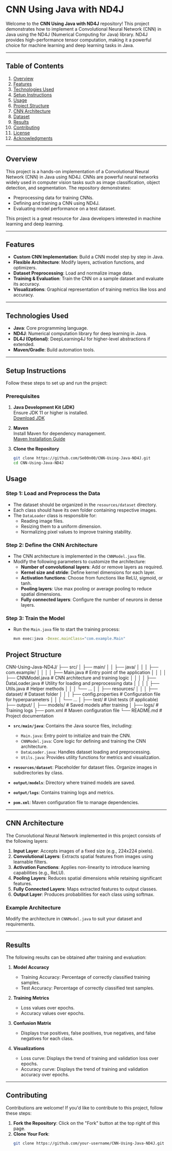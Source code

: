 # **CNN Using Java with ND4J**

Welcome to the **CNN Using Java with ND4J** repository! This project demonstrates how to implement a Convolutional Neural Network (CNN) in Java using the ND4J (Numerical Computing for Java) library. ND4J provides high-performance tensor computation, making it a powerful choice for machine learning and deep learning tasks in Java.

---

## **Table of Contents**

1. [Overview](#overview)  
2. [Features](#features)  
3. [Technologies Used](#technologies-used)  
4. [Setup Instructions](#setup-instructions)  
5. [Usage](#usage)  
6. [Project Structure](#project-structure)  
7. [CNN Architecture](#cnn-architecture)  
8. [Dataset](#dataset)  
9. [Results](#results)  
10. [Contributing](#contributing)  
11. [License](#license)  
12. [Acknowledgments](#acknowledgments)  

---

## **Overview**

This project is a hands-on implementation of a Convolutional Neural Network (CNN) in Java using ND4J. CNNs are powerful neural networks widely used in computer vision tasks such as image classification, object detection, and segmentation. The repository demonstrates:

- Preprocessing data for training CNNs.
- Defining and training a CNN using ND4J.
- Evaluating model performance on a test dataset.

This project is a great resource for Java developers interested in machine learning and deep learning.

---

## **Features**

- **Custom CNN Implementation**: Build a CNN model step by step in Java.
- **Flexible Architecture**: Modify layers, activation functions, and optimizers.
- **Dataset Preprocessing**: Load and normalize image data.
- **Training & Evaluation**: Train the CNN on a sample dataset and evaluate its accuracy.
- **Visualizations**: Graphical representation of training metrics like loss and accuracy.

---

## **Technologies Used**

- **Java**: Core programming language.
- **ND4J**: Numerical computation library for deep learning in Java.
- **DL4J (Optional)**: DeepLearning4J for higher-level abstractions if extended.
- **Maven/Gradle**: Build automation tools.

---

## **Setup Instructions**

Follow these steps to set up and run the project:

### **Prerequisites**

1. **Java Development Kit (JDK)**  
   Ensure JDK 11 or higher is installed.  
   [Download JDK](https://www.oracle.com/java/technologies/javase-jdk11-downloads.html)

2. **Maven**  
   Install Maven for dependency management.  
   [Maven Installation Guide](https://maven.apache.org/install.html)

3. **Clone the Repository**  
   ```bash
   git clone https://github.com/Se00n00/CNN-Using-Java-ND4J.git
   cd CNN-Using-Java-ND4J
## **Usage**

### **Step 1: Load and Preprocess the Data**
- The dataset should be organized in the `resources/dataset` directory.  
- Each class should have its own folder containing respective images.  
- The `DataLoader` class is responsible for:
  - Reading image files.
  - Resizing them to a uniform dimension.
  - Normalizing pixel values to improve training stability.

### **Step 2: Define the CNN Architecture**
- The CNN architecture is implemented in the `CNNModel.java` file.  
- Modify the following parameters to customize the architecture:
  - **Number of convolutional layers**: Add or remove layers as required.
  - **Kernel size and stride**: Define kernel dimensions for each layer.
  - **Activation functions**: Choose from functions like ReLU, sigmoid, or tanh.
  - **Pooling layers**: Use max pooling or average pooling to reduce spatial dimensions.
  - **Fully connected layers**: Configure the number of neurons in dense layers.

### **Step 3: Train the Model**
- Run the `Main.java` file to start the training process:
  ```bash
  mvn exec:java -Dexec.mainClass="com.example.Main"

## **Project Structure**
CNN-Using-Java-ND4J/ ├── src/ │ ├── main/ │ │ ├── java/ │ │ │ ├── com.example/ │ │ │ │ ├── Main.java # Entry point of the application │ │ │ │ ├── CNNModel.java # CNN architecture and training logic │ │ │ │ ├── DataLoader.java # Utility for loading and preprocessing data │ │ │ │ ├── Utils.java # Helper methods │ │ │ └── ... │ │ ├── resources/ │ │ │ ├── dataset/ # Dataset folder │ │ │ ├── config.properties # Configuration file for hyperparameters │ │ │ └── ... │ ├── test/ # Unit tests (if applicable) ├── output/ │ ├── models/ # Saved models after training │ ├── logs/ # Training logs ├── pom.xml # Maven configuration file └── README.md # Project documentation

- **`src/main/java`**: Contains the Java source files, including:
  - `Main.java`: Entry point to initialize and train the CNN.
  - `CNNModel.java`: Core logic for defining and training the CNN architecture.
  - `DataLoader.java`: Handles dataset loading and preprocessing.
  - `Utils.java`: Provides utility functions for metrics and visualization.

- **`resources/dataset`**: Placeholder for dataset files. Organize images in subdirectories by class.

- **`output/models`**: Directory where trained models are saved.

- **`output/logs`**: Contains training logs and metrics.

- **`pom.xml`**: Maven configuration file to manage dependencies.

---

## **CNN Architecture**

The Convolutional Neural Network implemented in this project consists of the following layers:

1. **Input Layer**: Accepts images of a fixed size (e.g., 224x224 pixels).
2. **Convolutional Layers**: Extracts spatial features from images using learnable filters.
3. **Activation Functions**: Applies non-linearity to introduce learning capabilities (e.g., ReLU).
4. **Pooling Layers**: Reduces spatial dimensions while retaining significant features.
5. **Fully Connected Layers**: Maps extracted features to output classes.
6. **Output Layer**: Produces probabilities for each class using softmax.

### **Example Architecture**

Modify the architecture in `CNNModel.java` to suit your dataset and requirements.

---

## **Results**

The following results can be obtained after training and evaluation:

1. **Model Accuracy**
   - Training Accuracy: Percentage of correctly classified training samples.
   - Test Accuracy: Percentage of correctly classified test samples.

2. **Training Metrics**
   - Loss values over epochs.
   - Accuracy values over epochs.

3. **Confusion Matrix**
   - Displays true positives, false positives, true negatives, and false negatives for each class.

4. **Visualizations**
   - Loss curve: Displays the trend of training and validation loss over epochs.
   - Accuracy curve: Displays the trend of training and validation accuracy over epochs.

---

## **Contributing**

Contributions are welcome! If you'd like to contribute to this project, follow these steps:

1. **Fork the Repository**: Click on the "Fork" button at the top right of this page.
2. **Clone Your Fork**:
   ```bash
   git clone https://github.com/your-username/CNN-Using-Java-ND4J.git
